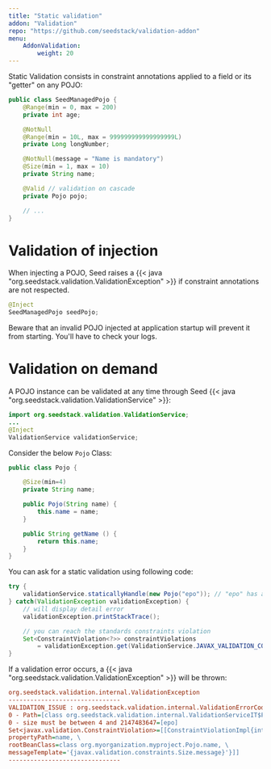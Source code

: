 ```yaml
---
title: "Static validation"
addon: "Validation"
repo: "https://github.com/seedstack/validation-addon"
menu:
    AddonValidation:
        weight: 20
---
```


Static Validation consists in constraint annotations applied to a field or its "getter" on any POJO:

```java
public class SeedManagedPojo {
    @Range(min = 0, max = 200)
    private int age;

    @NotNull
    @Range(min = 10L, max = 999999999999999999L)
    private Long longNumber;

    @NotNull(message = "Name is mandatory")
    @Size(min = 1, max = 10)
    private String name;

    @Valid // validation on cascade
    private Pojo pojo;

    // ...
}
```

# Validation of injection

When injecting a POJO, Seed raises a {{< java "org.seedstack.validation.ValidationException" >}} if constraint
annotations are not respected.

```java
@Inject
SeedManagedPojo seedPojo;
```

Beware that an invalid POJO injected at application startup will prevent it from starting. You'll have to check your logs.

# Validation on demand

A POJO instance can be validated at any time through Seed {{< java "org.seedstack.validation.ValidationService" >}}:

```java
import org.seedstack.validation.ValidationService;
...
@Inject
ValidationService validationService;
```

Consider the below `Pojo` Class:

```java
public class Pojo {

    @Size(min=4)
    private String name;

    public Pojo(String name) {
        this.name = name;
    }

    public String getName () {
        return this.name;
    }
}
```

You can ask for a static validation using following code:

```java
try {
    validationService.staticallyHandle(new Pojo("epo")); // "epo" has a 3 length
} catch(ValidationException validationException) {
    // will display detail error
    validationException.printStackTrace();

    // you can reach the standards constraints violation
    Set<ConstraintViolation<?>> constraintViolations
        = validationException.get(ValidationService.JAVAX_VALIDATION_CONSTRAINT_VIOLATIONS);
}
```

If a validation error occurs, a {{< java "org.seedstack.validation.ValidationException" >}} will be thrown:

```ini
org.seedstack.validation.internal.ValidationException
-------------------------------
VALIDATION_ISSUE : org.seedstack.validation.internal.ValidationErrorCode
0 - Path=[class org.seedstack.validation.internal.ValidationServiceIT$Pojo.name]
0 - size must be between 4 and 2147483647=[epo]
Set<javax.validation.ConstraintViolation>=[[ConstraintViolationImpl{interpolatedMessage='size must be between 4 and 2147483647', \
propertyPath=name, \
rootBeanClass=class org.myorganization.myproject.Pojo.name, \
messageTemplate='{javax.validation.constraints.Size.message}'}]]
-------------------------------
```